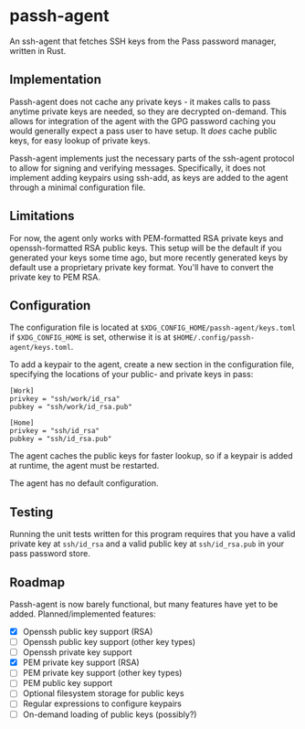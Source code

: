 # passh-agent
An ssh-agent that fetches SSH keys from the Pass password manager,
written in Rust.

## Implementation
Passh-agent does not cache any private keys - it makes calls to pass anytime
private keys are needed, so they are decrypted on-demand.
This allows for integration of the agent with the GPG password caching you
would generally expect a pass user to have setup.
It *does* cache public keys, for easy lookup of private keys.

Passh-agent implements just the necessary parts of the ssh-agent protocol to
allow for signing and verifying messages.
Specifically, it does not implement adding keypairs using ssh-add,
as keys are added to the agent through a minimal configuration file.

## Limitations
For now, the agent only works with PEM-formatted RSA private keys and
openssh-formatted RSA public keys.
This setup will be the default if you generated your keys some time
ago, but more recently generated keys by default use a proprietary private
key format. You'll have to convert the private key to PEM RSA.

## Configuration
The configuration file is located at `$XDG_CONFIG_HOME/passh-agent/keys.toml` if
`$XDG_CONFIG_HOME` is set, otherwise it is at `$HOME/.config/passh-agent/keys.toml`.

To add a keypair to the agent, create a new section in the configuration file,
specifying the locations of your public- and private keys in pass:

```
[Work]
privkey = "ssh/work/id_rsa"
pubkey = "ssh/work/id_rsa.pub"

[Home]
privkey = "ssh/id_rsa"
pubkey = "ssh/id_rsa.pub"
```

The agent caches the public keys for faster lookup, so if a keypair is added at
runtime, the agent must be restarted.

The agent has no default configuration.

## Testing
Running the unit tests written for this program requires that you have
a valid private key at `ssh/id_rsa` and a valid public key at `ssh/id_rsa.pub`
in your pass password store.

## Roadmap
Passh-agent is now barely functional, but many features have yet to be added.
Planned/implemented features:
 - [x] Openssh public key support (RSA)
 - [ ] Openssh public key support (other key types)
 - [ ] Openssh private key support
 - [x] PEM private key support (RSA)
 - [ ] PEM private key support (other key types)
 - [ ] PEM public key support
 - [ ] Optional filesystem storage for public keys
 - [ ] Regular expressions to configure keypairs
 - [ ] On-demand loading of public keys (possibly?)
